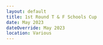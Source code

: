 ```yaml
---
layout: default
title: 1st Round T & F Schools Cup
date: May 2023
dateOverride: May 2023
location: Various
---
```

